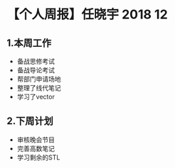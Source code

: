 # 【个人周报】任晓宇 2018 12
## 1.本周工作
- 备战思修考试
- 备战导论考试
- 帮部门申请场地
- 整理了线代笔记
- 学习了vector
## 2.下周计划
- 审核晚会节目
- 完善高数笔记
- 学习剩余的STL
